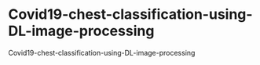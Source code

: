 # Covid19-chest-classification-using-DL-image-processing
Covid19-chest-classification-using-DL-image-processing
